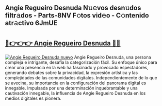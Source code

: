 ## Angie Regueiro Desnuda N𝚞𝚎vos desn𝚞dos filtr𝚊dos - Parts-8NV F𝚘tos vid𝚎o - C𝚘ntenido atr𝚊ctivo 6JmUE

# <h2><a href="http://mb37pm.tromn.icu/?c=Angie+Regueiro+Desnuda">🔗👉👉👉 Angie Regueiro Desnuda 🔗🔗</a></h2>

[![Angie Regueiro Desnuda nuevo](https://i.imgur.com/pEAQMta.gif)](http://mb37pm.tromn.icu/?c=Angie+Regueiro+Desnuda)
Angie Regueiro Desnuda, una persona compleja e intrigante, desafía la categorización fácil. Su enfoque único para crear una presencia en la web ha fascinado y provocado espectadores, generando debates sobre la privacidad, la expresión artística y las complejidades de las comunidades digitales. Independientemente de lo que se avecina, su importancia en la configuración del panorama digital es innegable. Impulsada por una determinación inquebrantable y una cautivación innegable, la influencia de Angie Regueiro Desnuda en los medios digitales es pionera.
